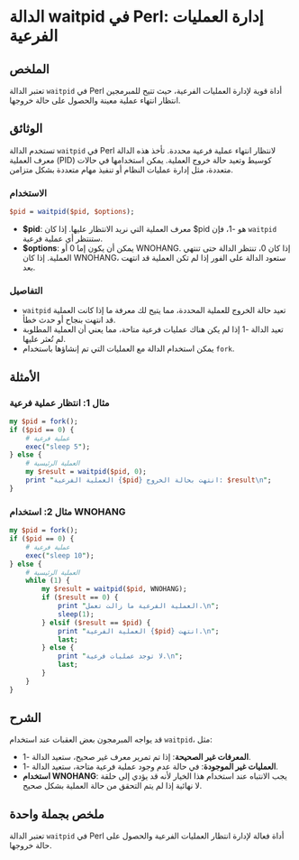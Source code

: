 <!--
Meta Description: # الدالة waitpid في Perl: إدارة العمليات الفرعية ## الملخص تعتبر الدالة `waitpid` في Perl أداة قوية لإدارة العمليات الفرعية، حيث تتيح للمبرمجين انتظار...
Meta Keywords: pid, العملية, الدالة, waitpid, فرعية
-->

# الدالة waitpid في Perl: إدارة العمليات الفرعية

## الملخص
تعتبر الدالة `waitpid` في Perl أداة قوية لإدارة العمليات الفرعية، حيث تتيح للمبرمجين انتظار انتهاء عملية معينة والحصول على حالة خروجها.

## الوثائق
تستخدم الدالة `waitpid` في Perl لانتظار انتهاء عملية فرعية محددة. تأخذ هذه الدالة معرف العملية (PID) كوسيط وتعيد حالة خروج العملية. يمكن استخدامها في حالات متعددة، مثل إدارة عمليات النظام أو تنفيذ مهام متعددة بشكل متزامن.

### الاستخدام
```perl
$pid = waitpid($pid, $options);
```

- **$pid**: معرف العملية التي نريد الانتظار عليها. إذا كان $pid هو -1، فإن `waitpid` ستنتظر أي عملية فرعية.
- **$options**: يمكن أن يكون إما 0 أو WNOHANG. إذا كان 0، تنتظر الدالة حتى تنتهي العملية. إذا كان WNOHANG، ستعود الدالة على الفور إذا لم تكن العملية قد انتهت بعد.

### التفاصيل
- `waitpid` تعيد حالة الخروج للعملية المحددة، مما يتيح لك معرفة ما إذا كانت العملية قد انتهت بنجاح أو حدث خطأ.
- تعيد الدالة -1 إذا لم يكن هناك عمليات فرعية متاحة، مما يعني أن العملية المطلوبة لم تُعثر عليها.
- يمكن استخدام الدالة مع العمليات التي تم إنشاؤها باستخدام `fork`.

## الأمثلة
### مثال 1: انتظار عملية فرعية
```perl
my $pid = fork();
if ($pid == 0) {
    # عملية فرعية
    exec("sleep 5");
} else {
    # العملية الرئيسية
    my $result = waitpid($pid, 0);
    print "العملية الفرعية {$pid} انتهت بحالة الخروج: $result\n";
}
```

### مثال 2: استخدام WNOHANG
```perl
my $pid = fork();
if ($pid == 0) {
    # عملية فرعية
    exec("sleep 10");
} else {
    # العملية الرئيسية
    while (1) {
        my $result = waitpid($pid, WNOHANG);
        if ($result == 0) {
            print "العملية الفرعية ما زالت تعمل.\n";
            sleep(1);
        } elsif ($result == $pid) {
            print "العملية الفرعية {$pid} انتهت.\n";
            last;
        } else {
            print "لا توجد عمليات فرعية.\n";
            last;
        }
    }
}
```

## الشرح
قد يواجه المبرمجون بعض العقبات عند استخدام `waitpid`، مثل:
- **المعرفات غير الصحيحة**: إذا تم تمرير معرف غير صحيح، ستعيد الدالة -1.
- **العمليات غير الموجودة**: في حالة عدم وجود عملية فرعية متاحة، ستعيد الدالة -1.
- **استخدام WNOHANG**: يجب الانتباه عند استخدام هذا الخيار لأنه قد يؤدي إلى حلقة لا نهائية إذا لم يتم التحقق من حالة العملية بشكل صحيح.

## ملخص بجملة واحدة
تعتبر الدالة `waitpid` في Perl أداة فعالة لإدارة انتظار العمليات الفرعية والحصول على حالة خروجها.